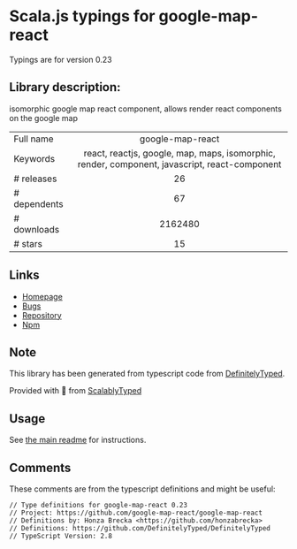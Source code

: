 
# Scala.js typings for google-map-react

Typings are for version 0.23

## Library description:
isomorphic google map react component, allows render react components on the google map

|                    |                 |
| ------------------ | :-------------: |
| Full name          | google-map-react |
| Keywords           | react, reactjs, google, map, maps, isomorphic, render, component, javascript, react-component |
| # releases         | 26 |
| # dependents       | 67 |
| # downloads        | 2162480 |
| # stars            | 15 |

## Links
- [Homepage](https://github.com/google-map-react/google-map-react#readme)
- [Bugs](https://github.com/google-map-react/google-map-react/issues)
- [Repository](https://github.com/google-map-react/google-map-react)
- [Npm](https://www.npmjs.com/package/google-map-react)
    


## Note
This library has been generated from typescript code from [DefinitelyTyped](https://definitelytyped.org).

Provided with :purple_heart: from [ScalablyTyped](https://github.com/oyvindberg/ScalablyTyped)

## Usage
See [the main readme](../../readme.md) for instructions.

## Comments

These comments are from the typescript definitions and might be useful:
```
// Type definitions for google-map-react 0.23
// Project: https://github.com/google-map-react/google-map-react
// Definitions by: Honza Brecka <https://github.com/honzabrecka>
// Definitions: https://github.com/DefinitelyTyped/DefinitelyTyped
// TypeScript Version: 2.8

```

